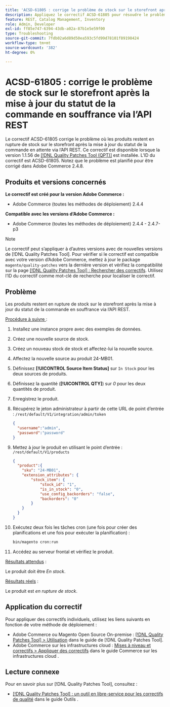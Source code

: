 ```yaml
---
title: 'ACSD-61805 : corrige le problème de stock sur le storefront après la mise à jour du statut de la commande en souffrance via l’API REST'
description: Appliquez le correctif ACSD-61805 pour résoudre le problème Adobe Commerce où les produits restent en rupture de stock sur le storefront après la mise à jour du statut de la commande en attente via l’API REST
feature: REST, Catalog Management, Inventory
role: Admin, Developer
exl-id: ff85e747-6394-43db-a02a-87b1e5e59f00
type: Troubleshooting
source-git-commit: 7fdb02a6d89d50ea593c5fd99d78101f89198424
workflow-type: tm+mt
source-wordcount: '382'
ht-degree: 0%

---
```


# ACSD-61805 : corrige le problème de stock sur le storefront après la mise à jour du statut de la commande en souffrance via l’API REST

Le correctif ACSD-61805 corrige le problème où les produits restent en rupture de stock sur le storefront après la mise à jour du statut de la commande en attente via l’API REST. Ce correctif est disponible lorsque la version 1.1.56 de [[!DNL Quality Patches Tool (QPT)]](/help/tools/quality-patches-tool/quality-patches-tool-to-self-serve-quality-patches.md) est installée. L’ID du correctif est ACSD-61805. Notez que le problème est planifié pour être corrigé dans Adobe Commerce 2.4.8.

## Produits et versions concernés

**Le correctif est créé pour la version Adobe Commerce :**

* Adobe Commerce (toutes les méthodes de déploiement) 2.4.4

**Compatible avec les versions d’Adobe Commerce :**

* Adobe Commerce (toutes les méthodes de déploiement) 2.4.4 - 2.4.7-p3

>[!NOTE]
>
>Le correctif peut s’appliquer à d’autres versions avec de nouvelles versions de [!DNL Quality Patches Tool]. Pour vérifier si le correctif est compatible avec votre version d’Adobe Commerce, mettez à jour le package `magento/quality-patches` vers la dernière version et vérifiez la compatibilité sur la page [[!DNL Quality Patches Tool] : Rechercher des correctifs](https://experienceleague.adobe.com/tools/commerce-quality-patches/index.html?lang=fr). Utilisez l’ID du correctif comme mot-clé de recherche pour localiser le correctif.

## Problème

Les produits restent en rupture de stock sur le storefront après la mise à jour du statut de la commande en souffrance via l’API REST.

<u>Procédure à suivre </u> :

1. Installez une instance propre avec des exemples de données.
1. Créez une nouvelle source de stock.
1. Créez un nouveau stock de stock et affectez-lui la nouvelle source.
1. Affectez la nouvelle source au produit 24-MB01.
1. Définissez **[!UICONTROL Source Item Status]** sur `In Stock` pour les deux sources de produits.
1. Définissez la quantité (**[!UICONTROL QTY]**) sur *0* pour les deux quantités de produit.
1. Enregistrez le produit.
1. Récupérez le jeton administrateur à partir de cette URL de point d’entrée : `/rest/default/V1/integration/admin/token`

   ```json
   {
     "username":"admin", 
     "password":"password" 
   }
   ```

1. Mettez à jour le produit en utilisant le point d’entrée : `/rest/default/V1/products`

   ```json
   {
     "product":{
       "sku": "24-MB01",
       "extension_attributes": {
           "stock_item": {
               "stock_id": "1",
               "is_in_stock": "0",
               "use_config_backorders": "false",
               "backorders": "0"
           }
       }
     }
   }
   ```

1. Exécutez deux fois les tâches cron (une fois pour créer des planifications et une fois pour exécuter la planification) :

   ```bash
   bin/magento cron:run
   ```

1. Accédez au serveur frontal et vérifiez le produit.

<u>Résultats attendus</u> :

Le produit doit être *En stock*.

<u>Résultats réels</u> :

Le produit est *en rupture de stock*.

## Application du correctif

Pour appliquer des correctifs individuels, utilisez les liens suivants en fonction de votre méthode de déploiement :

* Adobe Commerce ou Magento Open Source On-premise : [[!DNL Quality Patches Tool] > Utilisation](/help/tools/quality-patches-tool/usage.md) dans le guide de [!DNL Quality Patches Tool].
* Adobe Commerce sur les infrastructures cloud : [Mises à niveau et correctifs > Appliquer des correctifs](https://experienceleague.adobe.com/docs/commerce-cloud-service/user-guide/develop/upgrade/apply-patches.html?lang=fr) dans le guide Commerce sur les infrastructures cloud .

## Lecture connexe

Pour en savoir plus sur [!DNL Quality Patches Tool], consultez :

* [[!DNL Quality Patches Tool] : un outil en libre-service pour les correctifs de qualité](/help/tools/quality-patches-tool/quality-patches-tool-to-self-serve-quality-patches.md) dans le guide Outils .
